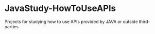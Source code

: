 # JavaStudy-HowToUseAPIs
Projects for studying how to use APIs provided by JAVA or outside third-parties.
